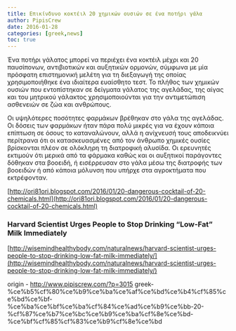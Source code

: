 ```yaml
---
title: Επικίνδυνο κοκτέιλ 20 χημικών ουσιών σε ένα ποτήρι γάλα
author: PipisCrew
date: 2016-01-28
categories: [greek,news]
toc: true
---
```


Ένα ποτήρι γάλατος μπορεί να περιέχει ένα κοκτέιλ μέχρι και 20 παυσίπονων, αντιβιοτικών και αυξητικών ορμονών, σύμφωνα με μία πρόσφατη επιστημονική μελέτη για τη διεξαγωγή της οποίας χρησιμοποιήθηκε ένα ιδιαίτερα ευαίσθητο τεστ. Το πλήθος των χημικών ουσιών που εντοπίστηκαν σε δείγματα γάλατος της αγελάδας, της αίγας και του μητρικού γάλακτος χρησιμοποιούνται για την αντιμετώπιση ασθενειών σε ζώα και ανθρώπους.

Οι υψηλότερες ποσότητες φαρμάκων βρέθηκαν στο γάλα της αγελάδας. Οι δόσεις των φαρμάκων ήταν πάρα πολύ μικρές για να έχουν κάποια επίπτωση σε όσους το καταναλώνουν, αλλά η ανίχνευσή τους αποδεικνύει περίτρανα ότι οι κατασκευασμένες από τον άνθρωπο χημικές ουσίες βρίσκονται πλέον σε ολόκληρη τη διατροφική αλυσίδα. Οι ερευνητές εκτιμούν ότι μερικά από τα φάρμακα καθώς και οι αυξητικοί παράγοντες δόθηκαν στα βοοειδή, ή εισέρρευσαν στο γάλα μέσω της διατροφής των βοοειδών ή από κάποια μόλυνση που υπήρχε στα αγροκτήματα που εκτρέφονταν.

[http://ori81ori.blogspot.com/2016/01/20-dangerous-cocktail-of-20-chemicals.html](http://ori81ori.blogspot.com/2016/01/20-dangerous-cocktail-of-20-chemicals.html)

### Harvard Scientist Urges People to Stop Drinking “Low-Fat” Milk Immediately

[http://wisemindhealthybody.com/naturalnews/harvard-scientist-urges-people-to-stop-drinking-low-fat-milk-immediately/](http://wisemindhealthybody.com/naturalnews/harvard-scientist-urges-people-to-stop-drinking-low-fat-milk-immediately/)

origin - http://www.pipiscrew.com/?p=3015 greek-%ce%b5%cf%80%ce%b9%ce%ba%ce%af%ce%bd%ce%b4%cf%85%ce%bd%ce%bf-%ce%ba%ce%bf%ce%ba%cf%84%ce%ad%ce%b9%ce%bb-20-%cf%87%ce%b7%ce%bc%ce%b9%ce%ba%cf%8e%ce%bd-%ce%bf%cf%85%cf%83%ce%b9%cf%8e%ce%bd